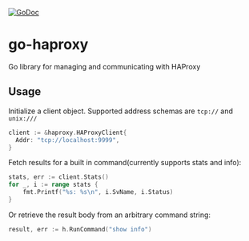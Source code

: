 [![GoDoc](https://godoc.org/github.com/bcicen/go-haproxy?status.svg)](https://godoc.org/github.com/bcicen/go-haproxy)

# go-haproxy
Go library for managing and communicating with HAProxy 

## Usage

Initialize a client object. Supported address schemas are `tcp://` and `unix:///`
```go
client := &haproxy.HAProxyClient{
  Addr: "tcp://localhost:9999",
}
```

Fetch results for a built in command(currently supports stats and info):
```go
stats, err := client.Stats()
for _, i := range stats {
	fmt.Printf("%s: %s\n", i.SvName, i.Status)
}
```

Or retrieve the result body from an arbitrary command string:
```go
result, err := h.RunCommand("show info")
```

